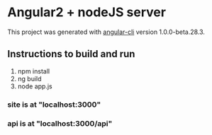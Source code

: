 # Angular2 + nodeJS server

This project was generated with [angular-cli](https://github.com/angular/angular-cli) version 1.0.0-beta.28.3.

## Instructions to build and run

1. npm install
2. ng build 
3. node app.js

### site is at "localhost:3000"
### api is at "localhost:3000/api"
